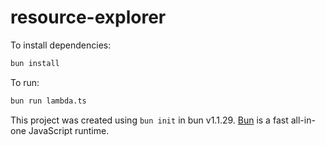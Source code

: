 # resource-explorer

To install dependencies:

```bash
bun install
```

To run:

```bash
bun run lambda.ts
```

This project was created using `bun init` in bun v1.1.29. [Bun](https://bun.sh) is a fast all-in-one JavaScript runtime.
